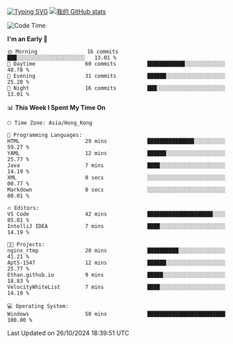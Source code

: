 [![Typing SVG](https://readme-typing-svg.demolab.com?font=Fira+Code&pause=1000&random=true&width=435&lines=%E2%9D%A4+Hello!+%E2%9D%A4;Welcome+to+my+Github+Profile~;I'm+a+student+from+SCNU+%26+UoA)](https://git.io/typing-svg)
[![我的 GitHub stats](https://github-readme-stats.vercel.app/api?username=AptS-1547&show_icons=true&theme=ambient_gradient)](https://github.com/anuraghazra/github-readme-stats)
<!--START_SECTION:waka-->
![Code Time](http://img.shields.io/badge/Code%20Time-52%20mins-blue)

**I'm an Early 🐤** 

```text
🌞 Morning                16 commits          ███░░░░░░░░░░░░░░░░░░░░░░   13.01 % 
🌆 Daytime                60 commits          ████████████░░░░░░░░░░░░░   48.78 % 
🌃 Evening                31 commits          ██████░░░░░░░░░░░░░░░░░░░   25.20 % 
🌙 Night                  16 commits          ███░░░░░░░░░░░░░░░░░░░░░░   13.01 % 
```


📊 **This Week I Spent My Time On** 

```text
🕑︎ Time Zone: Asia/Hong_Kong

💬 Programming Languages: 
HTML                     29 mins             ███████████████░░░░░░░░░░   59.27 % 
YAML                     12 mins             ██████░░░░░░░░░░░░░░░░░░░   25.77 % 
Java                     7 mins              ████░░░░░░░░░░░░░░░░░░░░░   14.19 % 
XML                      0 secs              ░░░░░░░░░░░░░░░░░░░░░░░░░   00.77 % 
Markdown                 0 secs              ░░░░░░░░░░░░░░░░░░░░░░░░░   00.01 % 

🔥 Editors: 
VS Code                  42 mins             █████████████████████░░░░   85.81 % 
IntelliJ IDEA            7 mins              ████░░░░░░░░░░░░░░░░░░░░░   14.19 % 

🐱‍💻 Projects: 
nginx_rtmp               20 mins             ██████████░░░░░░░░░░░░░░░   41.21 % 
AptS-1547                12 mins             ██████░░░░░░░░░░░░░░░░░░░   25.77 % 
Ethan.github.io          9 mins              █████░░░░░░░░░░░░░░░░░░░░   18.83 % 
VelocityWhiteList        7 mins              ████░░░░░░░░░░░░░░░░░░░░░   14.19 % 

💻 Operating System: 
Windows                  50 mins             █████████████████████████   100.00 % 
```


 Last Updated on 26/10/2024 18:39:51 UTC
<!--END_SECTION:waka-->